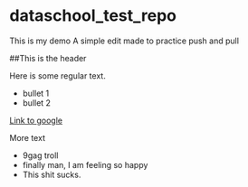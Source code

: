 # dataschool_test_repo
This is my demo
A simple edit made to practice push and pull

##This is the header


Here is some regular text.

 - bullet 1 
 - bullet 2


[Link to google][1]


  [1]: http://google.com

More text

* 9gag troll
* finally man, I am feeling so happy
* This shit sucks.